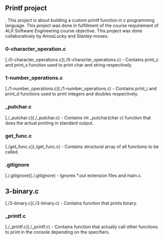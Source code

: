 <h2>Printf project</h2>.  
 This project is about building a custom printf function in c programming language. This project was done in fulfillment of the course requirement of ALX Software Engineering course objective. This project was done collaboratively by AmosLucky and Stanley-moses.
<h3>0-character_operation.c</h3>   
[./0-character_operations.c](./0-character_operations.c) - Contains print_c and print_s function used to print char and string respectively.
<h3>1-number_operations.c</h3>   [./1-number_operations.c](./1-number_operations.c) - Contains print_i and print_d functions used to print integers and doubles respectively.
<h3>_putchar.c</h3>   [./_putchar.c](./_putchar.c) - Contains int _putchar(char c) function that does the actual printing in standard output.
<h3>get_func.c</h3>   [./get_func.c](./get_func.c) - Contains structural array of all functions to be called.
<h3>.gitignore</h3>   [./.gitignore](./.gitignore) - Ignores *.out extension files and main.c.
<h2>3-binary.c</h3>  
 [./3-binary.c](./3-binary.c) - Contains function that prints binary.
<h3>_printf.c</h3>  
 [./_printf.c](./_printf.c) - Contains function that actually call other functions to print in the console depending on the specifiers.   
